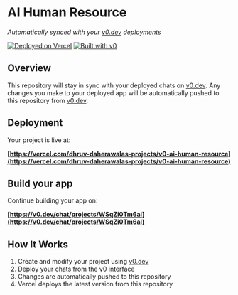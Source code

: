 # AI Human Resource 

*Automatically synced with your [v0.dev](https://v0.dev) deployments*

[![Deployed on Vercel](https://img.shields.io/badge/Deployed%20on-Vercel-black?style=for-the-badge&logo=vercel)](https://vercel.com/dhruv-daherawalas-projects/v0-ai-human-resource)
[![Built with v0](https://img.shields.io/badge/Built%20with-v0.dev-black?style=for-the-badge)](https://v0.dev/chat/projects/WSqZi0Tm6al)

## Overview

This repository will stay in sync with your deployed chats on [v0.dev](https://v0.dev).
Any changes you make to your deployed app will be automatically pushed to this repository from [v0.dev](https://v0.dev).

## Deployment

Your project is live at:

**[https://vercel.com/dhruv-daherawalas-projects/v0-ai-human-resource](https://vercel.com/dhruv-daherawalas-projects/v0-ai-human-resource)**

## Build your app

Continue building your app on:

**[https://v0.dev/chat/projects/WSqZi0Tm6al](https://v0.dev/chat/projects/WSqZi0Tm6al)**

## How It Works

1. Create and modify your project using [v0.dev](https://v0.dev)
2. Deploy your chats from the v0 interface
3. Changes are automatically pushed to this repository
4. Vercel deploys the latest version from this repository